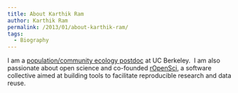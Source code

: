 ```yaml
---
title: About Karthik Ram
author: Karthik Ram
permalink: /2013/01/about-karthik-ram/
tags:
  - Biography
---
```

I am a [population/community ecology postdoc][1] at UC Berkeley.  I am also passionate about open science and co-founded [rOpenSci][2], a software collective aimed at building tools to facilitate reproducible research and data reuse.

 [1]: http://nature.berkeley.edu/~kram/
 [2]: http://ropensci.org/
